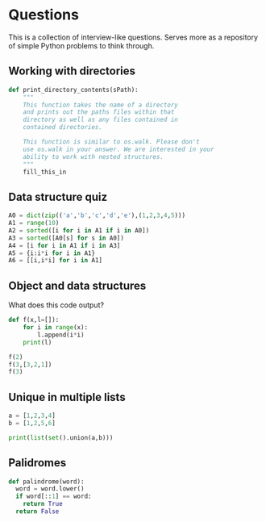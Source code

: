 # Questions

This is a collection of interview-like questions. Serves more as a repository of simple Python problems to think through.

## Working with directories

```python
def print_directory_contents(sPath):
    """
    This function takes the name of a directory 
    and prints out the paths files within that 
    directory as well as any files contained in 
    contained directories. 

    This function is similar to os.walk. Please don't
    use os.walk in your answer. We are interested in your 
    ability to work with nested structures. 
    """
    fill_this_in
```

## Data structure quiz

```python
A0 = dict(zip(('a','b','c','d','e'),(1,2,3,4,5)))
A1 = range(10)
A2 = sorted([i for i in A1 if i in A0])
A3 = sorted([A0[s] for s in A0])
A4 = [i for i in A1 if i in A3]
A5 = {i:i*i for i in A1}
A6 = [[i,i*i] for i in A1]
```

## Object and data structures

What does this code output?

```python
def f(x,l=[]):
    for i in range(x):
        l.append(i*i)
    print(l) 

f(2)
f(3,[3,2,1])
f(3)
```

## Unique in multiple lists

```python
a = [1,2,3,4]
b = [1,2,5,6]

print(list(set().union(a,b)))
```

## Palidromes

```python
def palindrome(word):
  word = word.lower()
  if word[::1] == word:
    return True
  return False
```
